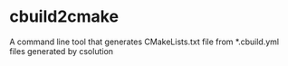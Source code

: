 
# cbuild2cmake

A command line tool that generates CMakeLists.txt file from *.cbuild.yml files generated by csolution
